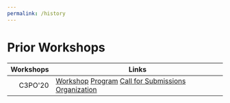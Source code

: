 ```yaml
---
permalink: /history
---
```


# Prior Workshops

| Workshops | Links
| ----: | ------
| C3PO'20 | [Workshop](/2020/index) [Program](/2020/program) [Call for Submissions](/2020/call) [Organization](/2020/organization)
